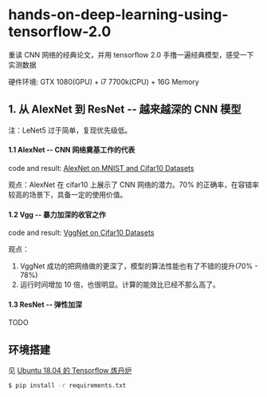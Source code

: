 # hands-on-deep-learning-using-tensorflow-2.0

重读 CNN 网络的经典论文，并用 tensorflow 2.0 手撸一遍经典模型，感受一下实测数据

硬件环境: GTX 1080(GPU) + i7 7700k(CPU) + 16G Memory


## 1. 从 AlexNet 到 ResNet -- 越来越深的 CNN 模型


注：LeNet5 过于简单，复现优先级低。


#### 1.1 AlexNet  -- CNN 网络奠基工作的代表

code and result: [AlexNet on MNIST and Cifar10 Datasets](code/01-AlexNet-on-MNIST-and-Cifar10-dataset.ipynb)

观点：AlexNet 在 cifar10 上展示了 CNN 网络的潜力。70% 的正确率，在容错率较高的场景下，具备一定的使用价值。


#### 1.2 Vgg -- 暴力加深的收官之作

code and result: [VggNet on Cifar10 Datasets](code/02-VggNet.ipynb)

观点：

1. VggNet 成功的把网络做的更深了，模型的算法性能也有了不错的提升(70% - 78%)
2. 运行时间增加 10 倍，也很明显。计算的能效比已经不那么高了。


#### 1.3 ResNet -- 弹性加深

TODO


## 环境搭建

见 [Ubuntu 18.04 的 Tensorflow 炼丹炉](https://zhuanlan.zhihu.com/p/45041445)

```bash
$ pip install -r requirements.txt
```
